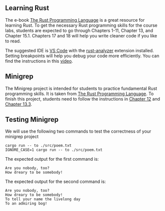 ## Learning Rust

The e-book [The Rust Programming Language](https://doc.rust-lang.org/book/title-page.html) is a great resource for learning Rust. To get the necessary Rust programming skills for the course labs, students are expected to go through Chapters 1-11, Chapter 13, and Chapter 15.1. Chapters 17 and 18 will help you write cleaner code if you like to read.

The suggested IDE is [VS Code](https://code.visualstudio.com/) with the [rust-analyzer](https://marketplace.visualstudio.com/items?itemName=rust-lang.rust-analyzer) extension installed. Setting breakpoints will help you debug your code more efficiently. You can find the instructions in this [video](https://www.youtube.com/watch?v=TlfGs7ExC0A).

## Minigrep

The Minigrep project is intended for students to practice fundamental Rust programming skills. It is taken from [The Rust Programming Language](https://doc.rust-lang.org/book/title-page.html). To finish this project, students need to follow the instructions in [Chapter 12](https://doc.rust-lang.org/book/ch12-00-an-io-project.html/) and [Chapter 13.3](https://doc.rust-lang.org/book/ch13-03-improving-our-io-project.html). 

## Testing Minigrep

We will use the following two commands to test the correctness of your minigrep project

```
cargo run -- to ./src/poem.txt
IGNORE_CASE=1 cargo run -- to ./src/poem.txt
```

The expected output for the first command is:
```
Are you nobody, too?
How dreary to be somebody!
```

The expected output for the second command is:
```
Are you nobody, too?
How dreary to be somebody!
To tell your name the livelong day
To an admiring bog!
```

